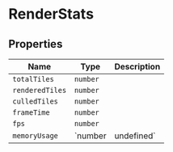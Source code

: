 # RenderStats

## Properties

| Name | Type | Description |
|------|------|-------------|
| `totalTiles` | `number` |  |
| `renderedTiles` | `number` |  |
| `culledTiles` | `number` |  |
| `frameTime` | `number` |  |
| `fps` | `number` |  |
| `memoryUsage` | `number | undefined` |  |

